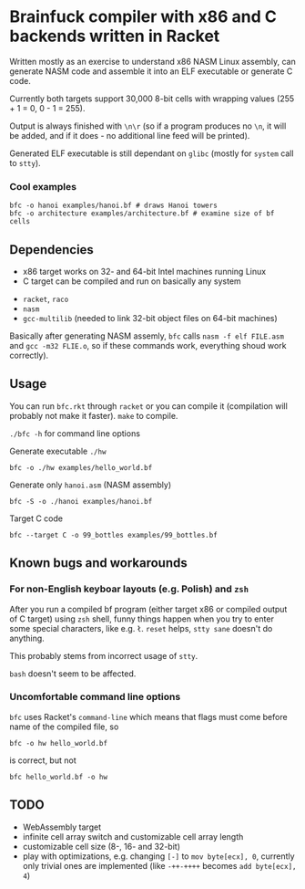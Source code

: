 # Brainfuck compiler with x86 and C backends written in Racket
Written mostly as an exercise to understand x86 NASM Linux assembly, can generate NASM code and assemble it into an ELF executable or generate C code.

Currently both targets support 30,000 8-bit cells with wrapping values (255 + 1 = 0, 0 - 1 = 255).

Output is always finished with `\n\r` (so if a program produces no `\n`, it will be added, and if it does - no additional line feed will be printed).

Generated ELF executable is still dependant on `glibc` (mostly for `system` call to `stty`).
### Cool examples
```
bfc -o hanoi examples/hanoi.bf # draws Hanoi towers
bfc -o architecture examples/architecture.bf # examine size of bf cells
```
## Dependencies
- x86 target works on 32- and 64-bit Intel machines running Linux
- C target can be compiled and run on basically any system
* `racket`, `raco`
* `nasm`
* `gcc-multilib` (needed to link 32-bit object files on 64-bit machines)

Basically after generating NASM assemly, `bfc` calls `nasm -f elf FILE.asm` and `gcc -m32 FLIE.o`, so if these commands work, everything shoud work correctly).
## Usage
You can run `bfc.rkt` through `racket` or you can compile it (compilation will probably not make it faster). `make` to compile.

`./bfc -h` for command line options

Generate executable `./hw`
```
bfc -o ./hw examples/hello_world.bf
```
Generate only `hanoi.asm` (NASM assembly)
```
bfc -S -o ./hanoi examples/hanoi.bf
```
Target C code
```
bfc --target C -o 99_bottles examples/99_bottles.bf
```
## Known bugs and workarounds
### For non-English keyboar layouts (e.g. Polish) and `zsh`
After you run a compiled bf program (either target x86 or compiled output of C target) using `zsh` shell, funny things happen when you try to enter some special characters, like e.g. `ł`. `reset` helps, `stty sane` doesn't do anything.

This probably stems from incorrect usage of `stty`.

`bash` doesn't seem to be affected.
### Uncomfortable command line options
`bfc` uses Racket's `command-line` which means that flags must come before name of the compiled file, so
```
bfc -o hw hello_world.bf
```
is correct, but not
```
bfc hello_world.bf -o hw
```
## TODO
* WebAssembly target
* infinite cell array switch and customizable cell array length
* customizable cell size (8-, 16- and 32-bit)
* play with optimizations, e.g. changing `[-]` to `mov byte[ecx], 0`, currently only trivial ones are implemented (like `-++-++++` becomes `add byte[ecx], 4`)
